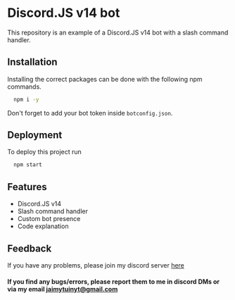 
# Discord.JS v14 bot

This repository is an example of a Discord.JS v14 bot with a slash command handler.


## Installation

Installing the correct packages can be done with the following npm commands.

```bash
  npm i -y
```
Don't forget to add your bot token inside `botconfig.json`.
    
## Deployment

To deploy this project run

```bash
  npm start
```


## Features

- Discord.JS v14
- Slash command handler
- Custom bot presence
- Code explanation 


## Feedback

If you have any problems, please join my discord server [here](https://discord.gg/D8ZcY8SJdy)
#### If you find any bugs/errors, please report them to me in discord DMs or via my email jaimytuinyt@gmail.com

